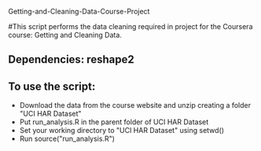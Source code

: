 Getting-and-Cleaning-Data-Course-Project

#This script performs the data cleaning required in project for the Coursera course: Getting and Cleaning Data.
## Dependencies: reshape2

## To use the script:

   * Download the data from the course website and unzip creating a folder "UCI HAR Dataset"
   * Put run_analysis.R in the parent folder of UCI HAR Dataset
   * Set your working directory to "UCI HAR Dataset" using setwd()
   * Run source("run_analysis.R")
